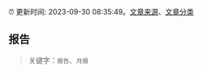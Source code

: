 :alarm_clock: 更新时间: 2023-09-30 08:35:49。[文章来源](/README.md)、[文章分类](/TAGS.md)

## 报告


> 关键字：`报告`、`月报`



